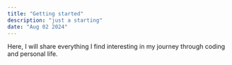 ```yaml
---
title: "Getting started"
description: "just a starting"
date: "Aug 02 2024"
---
```


Here, I will share everything I find interesting in my journey through coding and personal life.